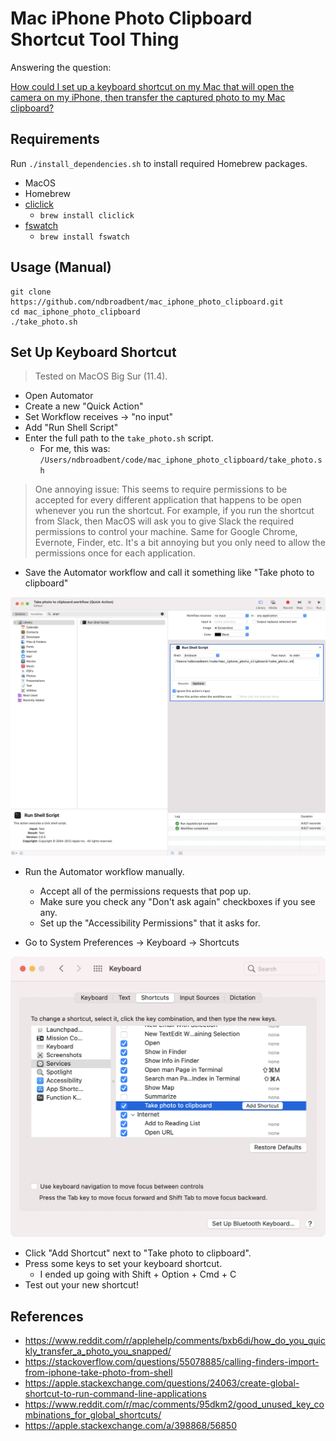 # Mac iPhone Photo Clipboard Shortcut Tool Thing

Answering the question:

[How could I set up a keyboard shortcut on my Mac that will open the camera on my iPhone, then transfer the captured photo to my Mac clipboard?](https://apple.stackexchange.com/questions/425273/how-could-i-set-up-a-keyboard-shortcut-on-my-mac-that-will-open-the-camera-on-my)


## Requirements

Run `./install_dependencies.sh` to install required Homebrew packages.

* MacOS
* Homebrew
* [cliclick](https://github.com/BlueM/cliclick)
  * `brew install cliclick`
* [fswatch](https://emcrisostomo.github.io/fswatch/)
  * `brew install fswatch`

## Usage (Manual)

```
git clone https://github.com/ndbroadbent/mac_iphone_photo_clipboard.git
cd mac_iphone_photo_clipboard
./take_photo.sh
```

## Set Up Keyboard Shortcut

> Tested on MacOS Big Sur (11.4).

* Open Automator
* Create a new "Quick Action"
* Set Workflow receives -> "no input"
* Add "Run Shell Script"
* Enter the full path to the `take_photo.sh` script.
  * For me, this was: `/Users/ndbroadbent/code/mac_iphone_photo_clipboard/take_photo.sh`

> One annoying issue: This seems to require permissions to be accepted for every different 
> application that happens to be open whenever you run the shortcut. 
> For example, if you run the shortcut from Slack, then MacOS will ask you to give Slack the 
> required permissions to control your machine. Same for Google Chrome, Evernote, Finder, etc. 
> It's a bit annoying but you only need to allow the permissions once for each application.

* Save the Automator workflow and call it something like "Take photo to clipboard"

![Automator screenshot](images/automator.png)

* Run the Automator workflow manually. 
  * Accept all of the permissions requests that pop up.
  * Make sure you check any "Don't ask again" checkboxes if you see any.
  * Set up the "Accessibility Permissions" that it asks for.

* Go to System Preferences -> Keyboard -> Shortcuts

![Keyboard Shortcuts](images/keyboard_shortcuts.png)

* Click "Add Shortcut" next to "Take photo to clipboard".
* Press some keys to set your keyboard shortcut. 
  * I ended up going with Shift + Option + Cmd + C
* Test out your new shortcut!

## References

* https://www.reddit.com/r/applehelp/comments/bxb6di/how_do_you_quickly_transfer_a_photo_you_snapped/
* https://stackoverflow.com/questions/55078885/calling-finders-import-from-iphone-take-photo-from-shell
* https://apple.stackexchange.com/questions/24063/create-global-shortcut-to-run-command-line-applications
* https://www.reddit.com/r/mac/comments/95dkm2/good_unused_key_combinations_for_global_shortcuts/
* https://apple.stackexchange.com/a/398868/56850
